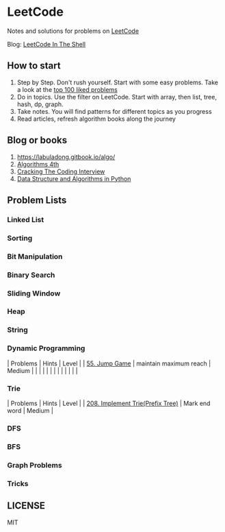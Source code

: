 # LeetCode

Notes and solutions for problems on [LeetCode](http://www.leetcode.com)

Blog: [LeetCode In The Shell](http://alfmunny.com/leetcode-blog)

## How to start

1. Step by Step. Don't rush yourself. Start with some easy problems. Take a look at the [top 100 liked problems](https://leetcode.com/problemset/top-100-liked-questions/)
2. Do in topics. Use the filter on LeetCode. Start with array, then list, tree, hash, dp, graph.
3. Take notes. You will find patterns for different topics as you progress
4. Read articles, refresh algorithm books along the journey

## Blog or books

1. https://labuladong.gitbook.io/algo/
2. [Algorithms 4th](https://algs4.cs.princeton.edu/home/)
3. [Cracking The Coding Interview](http://www.crackingthecodinginterview.com/)
4. [Data Structure and Algorithms in Python](https://github.com/hardikpansuria/Free-Algorithm-Books/blob/master/book/Data%20Structures%20%26%20Algorithms%20in%20Python.pdf)

## Problem Lists

### Linked List

### Sorting

### Bit Manipulation

### Binary Search

### Sliding Window

### Heap

### String

### Dynamic Programming

| Problems                                                  | Hints                  | Level  |
| [55. Jump Game](https://leetcode.com/problems/jump-game/) | maintain maximum reach | Medium |
|                                                           |                        |        |
|                                                           |                        |        |
|                                                           |                        |        |
### Trie

| Problems                                                                                      | Hints         | Level  |
| [208. Implement Trie(Prefix Tree)](https://leetcode.com/problems/implement-trie-prefix-tree/) | Mark end word | Medium |

### DFS

### BFS

### Graph Problems

### Tricks


## LICENSE

MIT
